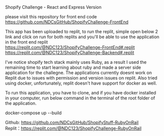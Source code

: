 
Shopify Challenge - React and Express Version

please visit this repository for front end code <br>
https://github.com/NDCsGitHub/ShopifyChallenge-FrontEnd

This app has been uploaded to replit, to run the replit, simple open below 2 link and click on run for both replits and you'll be able to use the application in the front end replit <br>
https://replit.com/@NDC123/ShopifyChallenge-FrontEnd#.replit <br>
https://replit.com/@NDC123/ShopifyChallenge-Backend#.replit

I've notice shopify tech stack mainly uses Ruby, as a result I used the remaining time to start learning about ruby and made a server side application for the challegne. The applications currently doesnt work on Replit due to issues with permission and version issues on replit. Also tried using docker, unfortunately, replit doesn't have support for docker as well.

To run this application, you have to clone, and if you have docker installed in your computer, run below command in the terminal of the root folder of the application.

docker-compose up --build

Github: https://github.com/NDCsGitHub/ShopifyStuff-RubyOnRail <br>
Replit：https://replit.com/@NDC123/ShopifyChallenge-RubyOnRail

